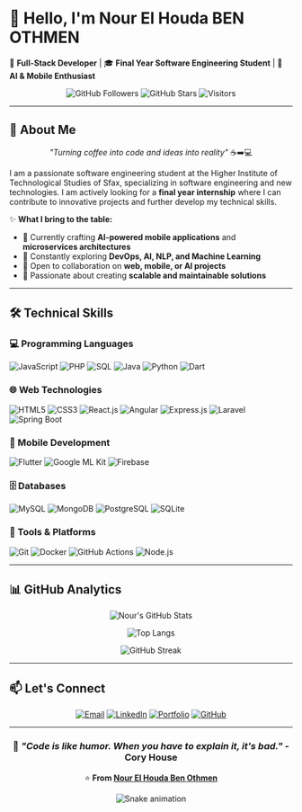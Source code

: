 # 👋 Hello, I'm Nour El Houda BEN OTHMEN

🚀 **Full-Stack Developer** | 🎓 **Final Year Software Engineering Student** | 🤖 **AI & Mobile Enthusiast**

<div align="center">

![GitHub Followers](https://img.shields.io/github/followers/nourbenothmen?style=social)
![GitHub Stars](https://img.shields.io/github/stars/nourbenothmen?style=social)
![Visitors](https://komarev.com/ghpvc/?username=nourbenothmen&color=blueviolet)

</div>

---

## 🚀 About Me

<div align="center">

*"Turning coffee into code and ideas into reality"* ☕➡️💻

</div>

I am a passionate software engineering student at the Higher Institute of Technological Studies of Sfax, specializing in software engineering and new technologies. I am actively looking for a **final year internship** where I can contribute to innovative projects and further develop my technical skills.

✨ **What I bring to the table:**
- 🔭 Currently crafting **AI-powered mobile applications** and **microservices architectures**
- 🌱 Constantly exploring **DevOps, AI, NLP, and Machine Learning**
- 💼 Open to collaboration on **web, mobile, or AI projects**
- 🎯 Passionate about creating **scalable and maintainable solutions**

---

## 🛠️ Technical Skills

### 💻 Programming Languages
![JavaScript](https://img.shields.io/badge/JavaScript-F7DF1E?style=for-the-badge&logo=javascript&logoColor=black)
![PHP](https://img.shields.io/badge/PHP-777BB4?style=for-the-badge&logo=php&logoColor=white)
![SQL](https://img.shields.io/badge/SQL-4479A1?style=for-the-badge&logo=postgresql&logoColor=white)
![Java](https://img.shields.io/badge/Java-ED8B00?style=for-the-badge&logo=java&logoColor=white)
![Python](https://img.shields.io/badge/Python-3776AB?style=for-the-badge&logo=python&logoColor=white)
![Dart](https://img.shields.io/badge/Dart-0175C2?style=for-the-badge&logo=dart&logoColor=white)

### 🌐 Web Technologies
![HTML5](https://img.shields.io/badge/HTML5-E34F26?style=for-the-badge&logo=html5&logoColor=white)
![CSS3](https://img.shields.io/badge/CSS3-1572B6?style=for-the-badge&logo=css3&logoColor=white)
![React.js](https://img.shields.io/badge/React-20232A?style=for-the-badge&logo=react&logoColor=61DAFB)
![Angular](https://img.shields.io/badge/Angular-DD0031?style=for-the-badge&logo=angular&logoColor=white)
![Express.js](https://img.shields.io/badge/Express.js-000000?style=for-the-badge&logo=express&logoColor=white)
![Laravel](https://img.shields.io/badge/Laravel-FF2D20?style=for-the-badge&logo=laravel&logoColor=white)
![Spring Boot](https://img.shields.io/badge/Spring_Boot-6DB33F?style=for-the-badge&logo=spring-boot&logoColor=white)

### 📱 Mobile Development
![Flutter](https://img.shields.io/badge/Flutter-02569B?style=for-the-badge&logo=flutter&logoColor=white)
![Google ML Kit](https://img.shields.io/badge/Google_ML_Kit-4285F4?style=for-the-badge&logo=google&logoColor=white)
![Firebase](https://img.shields.io/badge/Firebase-FFCA28?style=for-the-badge&logo=firebase&logoColor=black)

### 🗄️ Databases
![MySQL](https://img.shields.io/badge/MySQL-4479A1?style=for-the-badge&logo=mysql&logoColor=white)
![MongoDB](https://img.shields.io/badge/MongoDB-47A248?style=for-the-badge&logo=mongodb&logoColor=white)
![PostgreSQL](https://img.shields.io/badge/PostgreSQL-336791?style=for-the-badge&logo=postgresql&logoColor=white)
![SQLite](https://img.shields.io/badge/SQLite-003B57?style=for-the-badge&logo=sqlite&logoColor=white)

### 🔧 Tools & Platforms
![Git](https://img.shields.io/badge/Git-F05032?style=for-the-badge&logo=git&logoColor=white)
![Docker](https://img.shields.io/badge/Docker-2496ED?style=for-the-badge&logo=docker&logoColor=white)
![GitHub Actions](https://img.shields.io/badge/GitHub_Actions-2088FF?style=for-the-badge&logo=github-actions&logoColor=white)
![Node.js](https://img.shields.io/badge/Node.js-339933?style=for-the-badge&logo=nodedotjs&logoColor=white)

---

## 📊 GitHub Analytics

<div align="center">

![Nour's GitHub Stats](https://github-readme-stats.vercel.app/api?username=nourbenothmen&show_icons=true&theme=radical&hide_border=true&bg_color=45,667eea,764ba2)

![Top Langs](https://github-readme-stats.vercel.app/api/top-langs/?username=nourbenothmen&layout=compact&theme=radical&hide_border=true&bg_color=45,667eea,764ba2)

![GitHub Streak](https://github-readme-streak-stats.herokuapp.com/?user=nourbenothmen&theme=radical&hide_border=true)

</div>

---

## 📫 Let's Connect

<div align="center">

[![Email](https://img.shields.io/badge/Email-D14836?style=for-the-badge&logo=gmail&logoColor=white)](mailto:nourehoudabenothmen0@gmail.com)
[![LinkedIn](https://img.shields.io/badge/LinkedIn-0077B5?style=for-the-badge&logo=linkedin&logoColor=white)](https://www.linkedin.com/in/nour-ben-othmen-b4964625b/)
[![Portfolio](https://img.shields.io/badge/Portfolio-FF7139?style=for-the-badge&logo=firefox&logoColor=white)](https://nourboportfolio.netlify.app/)
[![GitHub](https://img.shields.io/badge/GitHub-100000?style=for-the-badge&logo=github&logoColor=white)](https://github.com/nourbenothmen)

</div>

---

<div align="center">

### 🎯 *"Code is like humor. When you have to explain it, it's bad."* - Cory House

⭐ **From [Nour El Houda Ben Othmen](https://github.com/nourbenothmen)**

![Snake animation](https://github.com/nourbenothmen/nourbenothmen/blob/output/github-contribution-grid-snake.svg)

</div>
